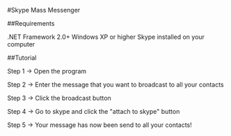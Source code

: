 #Skype Mass Messenger

##Requirements

.NET Framework 2.0+
Windows XP or higher
Skype installed on your computer

##Tutorial

Step 1 -> Open the program

Step 2 -> Enter the message that you want to broadcast to all your contacts

Step 3 -> Click the broadcast button

Step 4 -> Go to skype and click the "attach to skype" button

Step 5 -> Your message has now been send to all your contacts!


